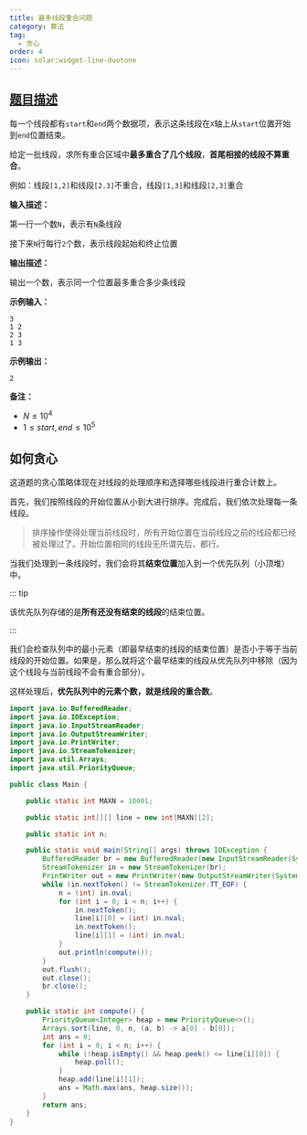 ```yaml
---
title: 最多线段重合问题
category: 算法
tag:
  - 贪心
order: 4
icon: solar:widget-line-duotone
---
```


## [题目描述](https://www.nowcoder.com/practice/1ae8d0b6bb4e4bcdbf64ec491f63fc37)

每一个线段都有`start`和`end`两个数据项，表示这条线段在`X`轴上从`start`位置开始到`end`位置结束。

给定一批线段，求所有重合区域中**最多重合了几个线段**，**首尾相接的线段不算重合**。

例如：线段`[1,2]`和线段`[2.3]`不重合，线段`[1,3]`和线段`[2,3]`重合

**输入描述：**

第一行一个数`N`，表示有`N`条线段

接下来`N`行每行`2`个数，表示线段起始和终止位置

**输出描述：**

输出一个数，表示同一个位置最多重合多少条线段

**示例输入：**

```
3
1 2
2 3
1 3
```

**示例输出：**

```
2
```

**备注：**

- $N \le 10^4$
- $1 \le start, end \le 10^5$

## 如何贪心

这道题的贪心策略体现在对线段的处理顺序和选择哪些线段进行重合计数上。

首先，我们按照线段的开始位置从小到大进行排序。完成后，我们依次处理每一条线段。

> 排序操作使得处理当前线段时，所有开始位置在当前线段之前的线段都已经被处理过了。开始位置相同的线段无所谓先后，都行。

当我们处理到一条线段时，我们会将其**结束位置**加入到一个优先队列（小顶堆）中。

::: tip

该优先队列存储的是**所有还没有结束的线段**的结束位置。

:::

我们会检查队列中的最小元素（即最早结束的线段的结束位置）是否小于等于当前线段的开始位置。如果是，那么就将这个最早结束的线段从优先队列中移除（因为这个线段与当前线段不会有重合部分）。

这样处理后，**优先队列中的元素个数，就是线段的重合数**。

```java
import java.io.BufferedReader;
import java.io.IOException;
import java.io.InputStreamReader;
import java.io.OutputStreamWriter;
import java.io.PrintWriter;
import java.io.StreamTokenizer;
import java.util.Arrays;
import java.util.PriorityQueue;

public class Main {

    public static int MAXN = 10001;

    public static int[][] line = new int[MAXN][2];

    public static int n;

    public static void main(String[] args) throws IOException {
        BufferedReader br = new BufferedReader(new InputStreamReader(System.in));
        StreamTokenizer in = new StreamTokenizer(br);
        PrintWriter out = new PrintWriter(new OutputStreamWriter(System.out));
        while (in.nextToken() != StreamTokenizer.TT_EOF) {
            n = (int) in.nval;
            for (int i = 0; i < n; i++) {
                in.nextToken();
                line[i][0] = (int) in.nval;
                in.nextToken();
                line[i][1] = (int) in.nval;
            }
            out.println(compute());
        }
        out.flush();
        out.close();
        br.close();
    }

    public static int compute() {
        PriorityQueue<Integer> heap = new PriorityQueue<>();
        Arrays.sort(line, 0, n, (a, b) -> a[0] - b[0]);
        int ans = 0;
        for (int i = 0; i < n; i++) {
            while (!heap.isEmpty() && heap.peek() <= line[i][0]) {
                heap.poll();
            }
            heap.add(line[i][1]);
            ans = Math.max(ans, heap.size());
        }
        return ans;
    }
}
```

